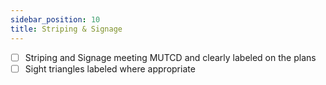 ```yaml
---
sidebar_position: 10
title: Striping & Signage
---
```


- [ ] Striping and Signage meeting MUTCD and clearly labeled on the plans
- [ ] Sight triangles labeled where appropriate
